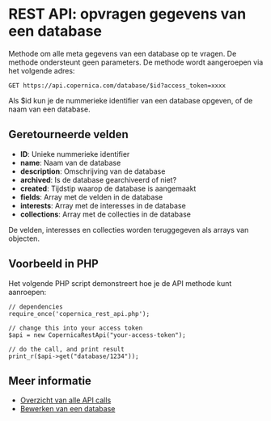 # REST API: opvragen gegevens van een database

Methode om alle meta gegevens van een database op te vragen. De methode
ondersteunt geen parameters. De methode wordt aangeroepen via het volgende adres:

`GET https://api.copernica.com/database/$id?access_token=xxxx`

Als $id kun je de nummerieke identifier van een database opgeven, of de naam
van een database.

## Geretourneerde velden

* **ID**: Unieke nummerieke identifier
* **name**: Naam van de database
* **description**: Omschrijving van de database
* **archived**: Is de database gearchiveerd of niet?
* **created**: Tijdstip waarop de database is aangemaakt
* **fields**: Array met de velden in de database
* **interests**: Array met de interesses in de database
* **collections**: Array met de collecties in de database

De velden, interesses en collecties worden teruggegeven als arrays van
objecten.

## Voorbeeld in PHP

Het volgende PHP script demonstreert hoe je de API methode kunt aanroepen:

    // dependencies
    require_once('copernica_rest_api.php');
    
    // change this into your access token
    $api = new CopernicaRestApi("your-access-token");

    // do the call, and print result
    print_r($api->get("database/1234"));

## Meer informatie

* [Overzicht van alle API calls](rest-reference)
* [Bewerken van een database](rest-put-database)
